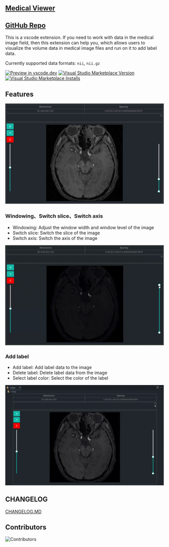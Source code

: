 ## [Medical Viewer](https://marketplace.visualstudio.com/items?itemName=dklsgui.medical-viewer)

## [GitHub Repo](https://github.com/dklsgui/MedicalViewer) 

This is a vscode extension. If you need to work with data in the medical image field, then this extension can help you, which allows users to visualize the volume data in medical image files and run on it to add label data. 

Currently supported data formats: `nii`, `nii.gz`



[![Preview in vscode.dev](https://img.shields.io/badge/preview%20in-vscode.dev-blue)](https://marketplace.visualstudio.com/items?itemName=dklsgui.medical-viewer) [![Visual Studio Marketplace Version](https://img.shields.io/visual-studio-marketplace/v/dklsgui.medical-viewer)](https://marketplace.visualstudio.com/items?itemName=dklsgui.medical-viewer) [![Visual Studio Marketplace Installs](https://img.shields.io/visual-studio-marketplace/i/dklsgui.medical-viewer)](https://marketplace.visualstudio.com/items?itemName=dklsgui.medical-viewer)


## Features

![visualization](./screenshots/visualization.png)

###  Windowing、Switch slice、Switch axis
- Windowing: Adjust the window width and window level of the image
- Switch slice: Switch the slice of the image
- Switch axis: Switch the axis of the image

![Windowing and Switch slice and Switch axis](./screenshots/windowing_swicth-slice_switch-axis.gif)

### Add label
- Add label: Add label data to the image
- Delete label: Delete label data from the image
- Select label color: Select the color of the label

![add-label](./screenshots/add_label.gif)

## CHANGELOG

[CHANGELOG.MD](https://github.com/dklsgui/MedicalViewer/blob/master/CHANGELOG.md)


## Contributors

![Contributors](https://contrib.rocks/image?repo=dklsgui/MedicalViewer&max=1000)